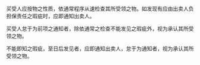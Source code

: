 
买受人应按物之性质，依通常程序从速检查其所受领之物。如发现有应由出卖人负担保责任之瑕疵时，应即通知出卖人。

买受人怠于为前项之通知者，除依通常之检查不能发见之瑕疵外，视为承认其所受领之物。

不能即知之瑕疵，至日后发见者，应即通知出卖人，怠于为通知者，视为承认其所受领之物。